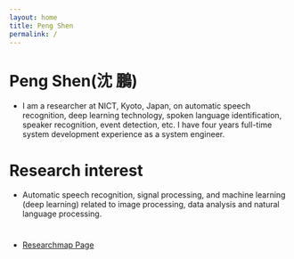 ```yaml
---
layout: home
title: Peng Shen
permalink: /
---
```

<div class="home"> 
  <h1 class="page-title"><b>Peng Shen(沈 鵬)</b></h1>
  <ul class="post-list">
    <li>
      I am a researcher at NICT, Kyoto, Japan, on automatic speech recognition, deep learning technology, spoken language identification, speaker recognition, event detection, etc.
      I have four years full-time system development experience as a system engineer.
    </li>
  </ul>
 
  <h1 class="page-heading"><b>Research interest</b></h1>
  <ul class="post-list">
    <li>
      Automatic speech recognition, signal processing, and machine learning (deep learning) related to image processing, data analysis and natural language processing.
    </li>
  </ul>
  
  <h1 class="page-heading"><b></b></h1>
  <ul class="post-list">
    <li>
      <a href="https://researchmap.jp/pengshen">Researchmap Page</a>
    </li>
  </ul>  
  

</div>
